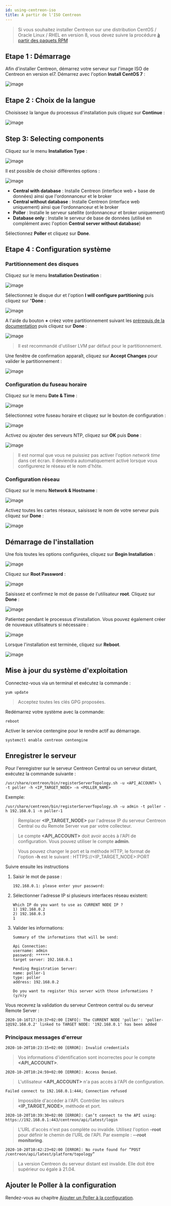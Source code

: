 ```yaml
---
id: using-centreon-iso
title: A partir de l'ISO Centreon
---
```


> Si vous souhaitez installer Centreon sur une distribution CentOS / Oracle Linux
> / RHEL en version 8, vous devez suivre la procédure
> [à partir des paquets RPM](./using-packages.html)

## Etape 1 : Démarrage

Afin d'installer Centreon, démarrez votre serveur sur l'image ISO de Centreon en version el7.
Démarrez avec l'option **Install CentOS 7** :

![image](../../assets/installation/01_bootmenu.png)

## Etape 2 : Choix de la langue

Choisissez la langue du processus d'installation puis cliquez sur **Continue** :

![image](../../assets/installation/02_select_install_lang.png)

## Step 3: Selecting components

Cliquez sur le menu **Installation Type** :

![image](../../assets/installation/03_menu_type_install.png)

Il est possible de choisir différentes options :

![image](../../assets/installation/07installpoller.png)

* **Central with database** : Installe Centreon (interface web + base de données) ainsi que l'ordonnanceur et le broker
* **Central without database** : Installe Centreon (interface web uniquement) ainsi que l'ordonnanceur et le broker
* **Poller** : Installe le serveur satellite (ordonnanceur et broker uniquement)
* **Database only** : Installe le serveur de base de données (utilisé en complément avec l'option **Central server without database**)

Sélectionnez **Poller** et cliquez sur **Done**.

## Etape 4 : Configuration système

### Partitionnement des disques

Cliquez sur le menu **Installation Destination** :

![image](../../assets/installation/05_menu_filesystem.png)

Sélectionnez le disque dur et l'option **I will configure partitioning** puis cliquez sur "**Done** :

![image](../../assets/installation/06_select_disk.png)

A l'aide du bouton **+** créez votre partitionnement suivant les
[prérequis de la documentation](../prerequisites.html#définition-de-lespace-disque) puis cliquez sur **Done** :

![image](../../assets/installation/07_partitioning_filesystem.png)

> Il est recommandé d'utiliser LVM par défaut pour le partitionnement.

Une fenêtre de confirmation apparaît, cliquez sur **Accept Changes** pour valider le partitionnement :

![image](../../assets/installation/08_apply_changes.png)

### Configuration du fuseau horaire

Cliquez sur le menu **Date & Time** :

![image](../../assets/installation/11_menu_timezone.png)

Sélectionnez votre fuseau horaire et cliquez sur le bouton de configuration :

![image](../../assets/installation/12_select_timzeone.png)

Activez ou ajouter des serveurs NTP, cliquez sur **OK** puis **Done** :

![image](../../assets/installation/13_enable_ntp.png)

> Il est normal que vous ne puissiez pas activer l'option *network time* dans cet écran. Il deviendra automatiquement
> activé lorsque vous configurerez le réseau et le nom d'hôte.

### Configuration réseau

Cliquez sur le menu **Network & Hostname** :

![image](../../assets/installation/09_menu_network.png)

Activez toutes les cartes réseaux, saisissez le nom de votre serveur puis cliquez sur **Done** :

![image](../../assets/installation/10_network_hostname.png)

## Démarrage de l'installation

Une fois toutes les options configurées, cliquez sur **Begin Installation** :

![image](../../assets/installation/14_begin_install.png)

Cliquez sur **Root Password** :

![image](../../assets/installation/15_menu_root_password.png)

Saisissez et confirmez le mot de passe de l'utilisateur **root**. Cliquez sur **Done** :

![image](../../assets/installation/16_define_root_password.png)

Patientez pendant le processus d'installation. Vous pouvez également créer de nouveaux utilisateurs si nécessaire :

![image](../../assets/installation/17_wait_install.png)

Lorsque l'installation est terminée, cliquez sur **Reboot**.

![image](../../assets/installation/18_reboot_server.png)

## Mise à jour du système d'exploitation

Connectez-vous via un terminal et exécutez la commande :

``` shell
yum update
```

> Acceptez toutes les clés GPG proposées.

Redémarrez votre système avec la commande:

``` shell
reboot
```

Activer le service centengine pour le rendre actif au démarrage.

```shell
systemctl enable centreon centengine
```

## Enregistrer le serveur

Pour l'enregistrer sur le serveur Centreon Central ou un serveur distant, exécutez la commande suivante :

``` shell
/usr/share/centreon/bin/registerServerTopology.sh -u <API_ACCOUNT> \
-t poller -h <IP_TARGET_NODE> -n <POLLER_NAME>
```

Exemple:

``` shell
/usr/share/centreon/bin/registerServerTopology.sh -u admin -t poller -h 192.168.0.1 -n poller-1
```

> Remplacer **<IP_TARGET_NODE>** par l'adresse IP du serveur Centreon Central ou du Remote Server vue par votre
> collecteur.

> Le compte **<API_ACCOUNT>** doit avoir accès à l'API de configuration. Vous pouvez utiliser le compte **admin**.

> Vous pouvez changer le port et la méthode HTTP, le format de l'option **-h** est le suivant :
> HTTPS://<IP_TARGET_NODE>:PORT

Suivre ensuite les instructions

1. Saisir le mot de passe :

    ``` shell
    192.168.0.1: please enter your password:
    ```

2. Sélectionner l'adresse IP si plusieurs interfaces réseau existent:

    ```shell
    Which IP do you want to use as CURRENT NODE IP ?
    1) 192.168.0.2
    2) 192.168.0.3
    1
    ```

3. Valider les informations:

    ``` shell
    Summary of the informations that will be send:
    
    Api Connection:
    username: admin
    password: ******
    target server: 192.168.0.1
    
    Pending Registration Server:
    name: poller-1
    type: poller
    address: 192.168.0.2
    
    Do you want to register this server with those informations ? (y/n)y
    ```

Vous recevrez la validation du serveur Centreon central ou du serveur Remote Server :

``` shell
2020-10-16T17:19:37+02:00 [INFO]: The CURRENT NODE 'poller': 'poller-1@192.168.0.2' linked to TARGET NODE: '192.168.0.1' has been added
```

### Principaux messages d'erreur

``` shell
2020-10-20T10:23:15+02:00 [ERROR]: Invalid credentials
```

> Vos informations d'identification sont incorrectes pour le compte **<API_ACCOUNT>**.

``` shell
2020-10-20T10:24:59+02:00 [ERROR]: Access Denied.
```

> L'utilisateur **<API_ACCOUNT>** n'a pas accès à l'API de configuration.

``` shell
Failed connect to 192.168.0.1:444; Connection refused
```

> Impossible d'accéder à l'API. Contrôler les valeurs **<IP_TARGET_NODE>**, méthode et port.

``` shell
2020-10-20T10:39:30+02:00 [ERROR]: Can’t connect to the API using: https://192.168.0.1:443/centreon/api/latest/login
```

> L'URL d'accès n'est pas complète ou invalide. Utilisez l'option **-root** pour définir le chemin de l'URL de l'API.
> Par exemple : **--root monitoring**.

``` shell
2020-10-20T10:42:23+02:00 [ERROR]: No route found for “POST /centreon/api/latest/platform/topology”
```

> La version Centreon du serveur distant est invalide. Elle doit être supérieur ou égale à 21.04.

## Ajouter le Poller à la configuration

Rendez-vous au chapitre [Ajouter un Poller à la configuration](../../monitoring/monitoring-servers/add-a-poller-to-configuration.html).
